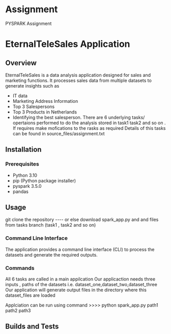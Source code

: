# Assignment
PYSPARK Assignment

# EternalTeleSales  Application

## Overview
EternalTeleSales  is a data analysis application designed for sales and marketing functions. It processes sales data from multiple datasets to generate insights such as
* IT data
* Marketing Address Information
* Top 3 Salespersons
* Top 3 Products in Netherlands
* Identifying the best salesperson.
There are 6 underlying tasks/ opertaions performed to do the analysis stored in task1 task2 and so on . If requires make mofications to the rasks as required
Details of this tasks can be found in source_files/assignment.txt   
## Installation

### Prerequisites
- Python 3.10
- pip (Python package installer)
- pyspark 3.5.0
- pandas
  


## Usage
git clone the repository ---- 
or else download spark_app.py and and files from tasks branch (task1 , task2 and so on) 
### Command Line Interface

The application provides a command line interface (CLI) to process the datasets and generate the required outputs.

### Commands
All 6 tasks are called in a main appilcation 
Our applicaction needs three inputs , paths of the datasets i.e. dataset_one,dataset_two,dataset_three
Our application will generate output files in the directory where this dataset_files are loaded

Applciation can  be run using command >>>> python spark_app.py path1 path2 path3


## Builds and Tests



